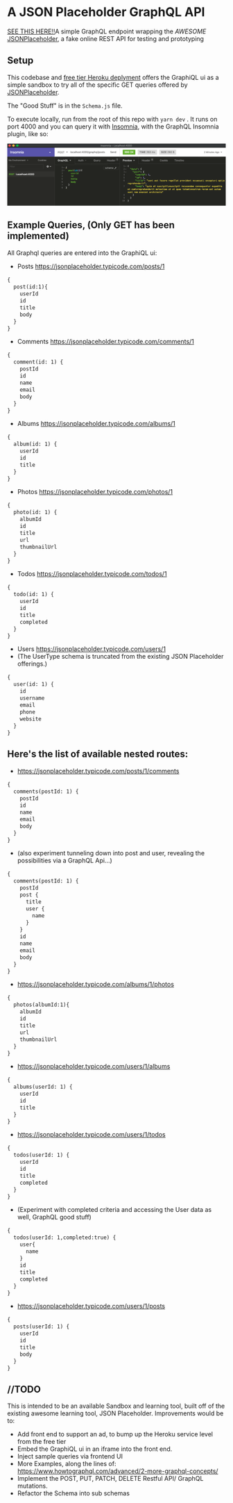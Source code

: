 # A JSON Placeholder GraphQL API

<a href="https://json-placeholder-graphql.herokuapp.com/graphql">SEE THIS HERE!!</a>A simple GraphQL endpoint wrapping the *AWESOME*
<a href="https://jsonplaceholder.typicode.com/">JSONPlaceholder</a>, a fake online REST API for testing and prototyping

## Setup

This codebase and <a href="https://json-placeholder-graphql.herokuapp.com/graphql">free tier Heroku deplyment</a> offers the GraphiQL ui as a simple sandbox to try all of the specific GET queries offered by <a href="https://jsonplaceholder.typicode.com/">JSONPlaceholder</a>. 

The "Good Stuff" is in the `Schema.js` file. 

To execute locally, run from the root of this repo with `yarn dev` .  It runs on port 4000 and you can query it with [Insomnia](https://insomnia.rest/download/), with the GraphQL Insomnia plugin, like so:

![Screenshot](Insomnia.png)

## Example Queries, (Only GET has been implemented)

All Graphql queries are entered into the GraphiQL ui:

* Posts https://jsonplaceholder.typicode.com/posts/1
```
{
  post(id:1){
    userId
    id
    title
    body
  }
}
```

* Comments https://jsonplaceholder.typicode.com/comments/1
```
{
  comment(id: 1) {
    postId
    id
    name
    email
    body
  }
}
```
* Albums https://jsonplaceholder.typicode.com/albums/1
```
{
  album(id: 1) {
    userId
    id
    title
  }
}
```

* Photos https://jsonplaceholder.typicode.com/photos/1 
```
{
  photo(id: 1) {
    albumId
    id
    title
    url
    thumbnailUrl
  }
}
```

* Todos https://jsonplaceholder.typicode.com/todos/1
```
{
  todo(id: 1) {
    userId
    id
    title
    completed
  }
}
```

* Users https://jsonplaceholder.typicode.com/users/1
* (The UserType schema is truncated from the existing JSON Placeholder offerings.)
```
{
  user(id: 1) {
    id
    username
    email
    phone
    website
  }
}
```

## Here's the list of available nested routes:

* https://jsonplaceholder.typicode.com/posts/1/comments 
```
{
  comments(postId: 1) {
    postId
    id
    name
    email
    body
  }
}
```

* (also experiment tunneling down into post and user, revealing the possibilities via a GraphQL Api...)
```
{
  comments(postId: 1) {
    postId
    post {
      title
      user {
        name
      }
    }
    id
    name
    email
    body
  }
}
```

* https://jsonplaceholder.typicode.com/albums/1/photos
```
{
  photos(albumId:1){
    albumId
    id
    title
    url
    thumbnailUrl
  }  
}
```

* https://jsonplaceholder.typicode.com/users/1/albums
```
{
  albums(userId: 1) {
    userId
    id
    title
  }
}
```

* https://jsonplaceholder.typicode.com/users/1/todos
```
{
  todos(userId: 1) {
    userId
    id
    title
    completed
  }
}
```
* (Experiment with completed criteria and accessing the User data as well, GraphQL good stuff)
```
{
  todos(userId: 1,completed:true) {
    user{
      name
    }
    id
    title
    completed
  }
}
```

* https://jsonplaceholder.typicode.com/users/1/posts
```
{
  posts(userId: 1) {
    userId
    id
    title
    body
  }
}
```

## //TODO
This is intended to be an available Sandbox and learning tool, built off of the existing awesome learning tool, JSON Placeholder. Improvements would be to:
* Add front end to support an ad, to bump up the Heroku service level from the free tier
* Embed the GraphiQL ui in an iframe into the front end. 
* Inject sample queries via frontend UI
* More Examples, along the lines of: https://www.howtographql.com/advanced/2-more-graphql-concepts/
* Implement the POST, PUT, PATCH, DELETE Restful API/ GraphQL mutations.
* Refactor the Schema into sub schemas

